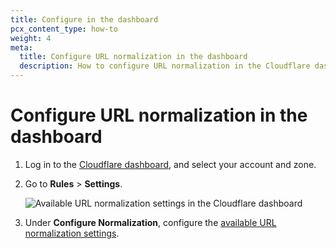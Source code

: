```yaml
---
title: Configure in the dashboard
pcx_content_type: how-to
weight: 4
meta:
  title: Configure URL normalization in the dashboard
  description: How to configure URL normalization in the Cloudflare dashboard.
---
```


# Configure URL normalization in the dashboard

1. Log in to the [Cloudflare dashboard](https://dash.cloudflare.com/), and select your account and zone.

2. Go to **Rules** > **Settings**.

    ![Available URL normalization settings in the Cloudflare dashboard](/images/rules/normalization/url-normalization-settings.png)

3. Under **Configure Normalization**, configure the [available URL normalization settings](/rules/normalization/settings/).
